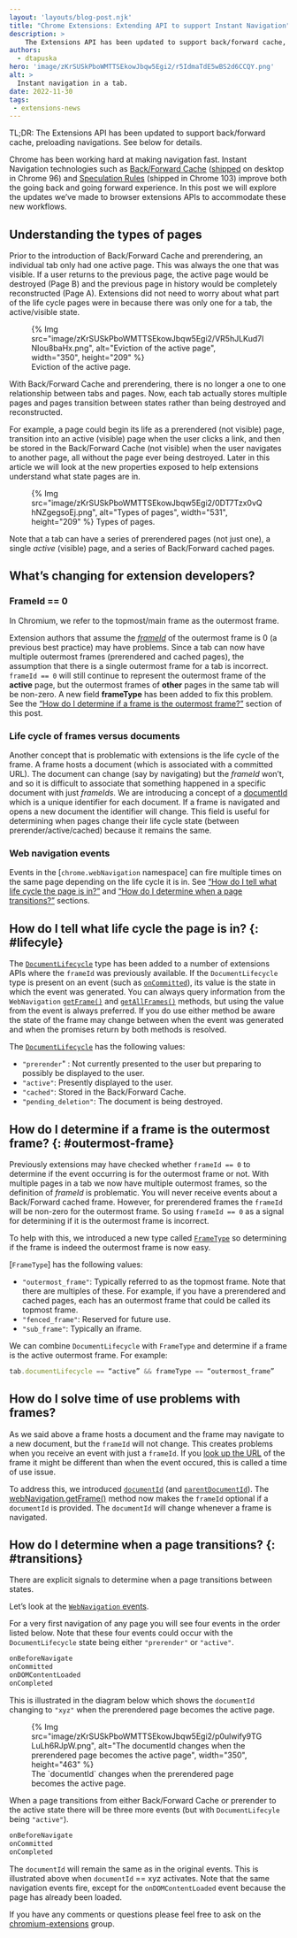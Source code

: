 ```yaml
---
layout: 'layouts/blog-post.njk'
title: "Chrome Extensions: Extending API to support Instant Navigation"
description: >
    The Extensions API has been updated to support back/forward cache, preloading navigations.
authors:
  - dtapuska
hero: 'image/zKrSUSkPboWMTTSEkowJbqw5Egi2/r5IdmaTdE5wBS2d6CCQY.png'
alt: >
  Instant navigation in a tab.
date: 2022-11-30
tags:
 - extensions-news
---
```


TL;DR: The Extensions API has been updated to support back/forward cache,
preloading navigations. See below for details.

Chrome has been working hard at making navigation fast. Instant Navigation
technologies such as [Back/Forward Cache](https://web.dev/bfcache/)
([shipped](https://chromestatus.com/feature/6279906713403392) on desktop in
Chrome 96) and [Speculation Rules](https://chromestatus.com/feature/5740655424831488)
(shipped in Chrome 103) improve both the going back and going forward
experience. In this post we will explore the updates we’ve made to browser
extensions APIs to accommodate these new workflows.

## Understanding the types of pages

Prior to the introduction of Back/Forward Cache and prerendering, an individual
tab only had one active page. This was always the one that was visible. If a
user returns to the previous page, the active page would be destroyed (Page B)
and the previous page in history would be completely reconstructed (Page A).
Extensions did not need to worry about what part of the life cycle pages were
in because there was only one for a tab, the active/visible state.

<figure>
  {% Img src="image/zKrSUSkPboWMTTSEkowJbqw5Egi2/VR5hJLKud7lNIou8baHx.png", alt="Eviction of the active page", width="350", height="209" %}
  <figcaption>Eviction of the active page.</figcatpion>
</figure>

With Back/Forward Cache and prerendering, there is no longer a one to one
relationship between tabs and pages. Now, each tab actually stores multiple
pages and pages transition between states rather than being destroyed and
reconstructed.

For example, a page could begin its life as a prerendered (not visible) page,
transition into an active (visible) page when the user clicks a link, and then
be stored in the Back/Forward Cache (not visible) when the user navigates to
another page, all without the page ever being destroyed. Later in this article
we will look at the new properties exposed to help extensions understand what
state pages are in.

<figure>
  {% Img src="image/zKrSUSkPboWMTTSEkowJbqw5Egi2/0DT7Tzx0vQhNZgegsoEj.png", alt="Types of pages", width="531", height="209" %}
  <figcatpion>Types of pages.</figcaption>
</figure>

Note that a tab can have a series of prerendered pages (not just one), a single
*active* (visible) page, and a series of Back/Forward cached pages.

## What’s changing for extension developers?
### FrameId == 0
In Chromium, we refer to the topmost/main frame as the outermost frame.

Extension authors that assume the [*frameId*](/docs/extensions/reference/webNavigation/#a-note-about-frame-ids:~:text=onErrorOccurred%20event%20fired.-,frameId,-number)
of the outermost frame is 0 (a previous best practice) may have problems.
Since a tab can now have multiple outermost frames (prerendered and cached
pages), the assumption that there is a single outermost
frame for a tab is incorrect. `frameId == 0` will still continue to represent
the outermost frame of the **active** page, but the outermost frames of
**other** pages in the same tab will be non-zero. A new field **frameType** has
been added to fix this problem. See the [“How do I determine if a frame is the outermost frame?”](#outermost-frame)
section of this post.

### Life cycle of frames versus documents

Another concept that is problematic with extensions is the life cycle of the
frame. A frame hosts a document (which is associated with a committed URL).
The document can change (say by navigating) but the *frameId* won’t, and so it
is difficult to associate that something happened in a specific document with
just *frameIds*. We are introducing a concept of a [documentId](/docs/extensions/reference/webNavigation/#method-getFrame:~:text=retrieve%20information%20about.-,documentId,-string%C2%A0optional)
which is a unique identifier for each document. If a frame is navigated and
opens a new document the identifier will change. This field is useful for
determining when pages change their life cycle state (between
prerender/active/cached) because it remains the same.

### Web navigation events

Events in the [`chrome.webNavigation` namespace] can fire multiple times on the
same page depending on the life cycle it is in. See
[“How do I tell what life cycle the page is in?”](#lifecyle)
and [“How do I determine when a page transitions?”](#transitions) sections.

## How do I tell what life cycle the page is in? {: #lifecyle}

The [`DocumentLifecycle`](/docs/extensions/reference/extensionTypes/#type-DocumentLifecycle)
type has been added to a number of extensions APIs where the `frameId` was
previously available. If the `DocumentLifecycle` type is present on an event
(such as [`onCommitted`](/docs/extensions/reference/webNavigation/#event-onCommitted)),
its value is the state in which the event was generated. You can always query
information from the `WebNavigation` [`getFrame()`](/docs/extensions/reference/webNavigation/#method-getFrame)
and [`getAllFrames()`](/docs/extensions/reference/webNavigation/#method-getAllFrames)
methods, but using the value from the event is always preferred. If you do use
either method be aware the state of the frame may change between when the event
was generated and when the promises return by both methods is resolved.

The [`DocumentLifecycle`](/docs/extensions/reference/extensionTypes/#type-DocumentLifecycle)
has the following values:

- `"prerender`" : Not currently presented to the user but preparing to possibly be displayed to the user.
- `"active"`: Presently displayed to the user.
- `"cached"`: Stored in the Back/Forward Cache.
- `"pending_deletion"`:  The document is being destroyed.

## How do I determine if a frame is the outermost frame? {: #outermost-frame}

Previously extensions may have checked whether `frameId == 0` to determine
if the event occurring is for the outermost frame or not. With multiple pages
in a tab we now have multiple outermost frames, so the definition of *frameId*
is problematic. You will never receive events about a Back/Forward cached
frame. However, for prerendered frames the `frameId` will be
non-zero for the outermost frame. So using `frameId == 0` as a signal for
determining if it is the outermost frame is incorrect.

To help with this, we introduced a new type called [`FrameType`](/docs/extensions/reference/extensionTypes/#type-FrameType)
so determining if the frame is indeed the outermost frame is now easy.

[`FrameType`] has the following values:

- `"outermost_frame"`: Typically referred to as the topmost frame. Note that
there are multiples of these. For example, if you have a prerendered and cached
pages, each has an outermost frame that could be called its topmost frame.
- `"fenced_frame"`: Reserved for future use.
- `"sub_frame"`: Typically an iframe.


We can combine `DocumentLifecycle` with `FrameType` and determine if a frame is
the active outermost frame. For example:
```js
tab.documentLifecycle == “active” && frameType == “outermost_frame”
```

## How do I solve time of use problems with frames?

As we said above a frame hosts a document and the frame may navigate to a new
document, but the `frameId` will not change. This creates problems when you
receive an event with just a `frameId`. If you [look up the URL](/docs/extensions/reference/webNavigation/#method-getFrame)
of the frame it might be different than when the event occured, this is called
a time of use issue.

To address this, we introduced [`documentId`](/docs/extensions/reference/webNavigation/#method-getFrame:~:text=retrieve%20information%20about.-,documentId,-string%C2%A0optional)
(and [`parentDocumentId`](/docs/extensions/reference/webNavigation/#method-getFrame:~:text=parentDocumentId)).
The [webNavigation.getFrame()](/docs/extensions/reference/webNavigation/#method-getFrame)
method now makes the `frameId` optional if a `documentId` is provided. The
`documentId` will change whenever a frame is navigated.

## How do I determine when a page transitions? {: #transitions}

There are explicit signals to determine when a page transitions between states.

Let’s look at the [`WebNavigation` events](/docs/extensions/reference/webNavigation/#event).

For a very first navigation of any page you will see four events in the order
listed below. Note that these four events could occur with the
`DocumentLifecycle` state being either `"prerender"` or `"active"`.

```js
onBeforeNavigate
onCommitted
onDOMContentLoaded
onCompleted
```

This is illustrated in the diagram below which shows the `documentId` changing
to `"xyz"` when the prerendered page becomes the active page.

<figure>
  {% Img src="image/zKrSUSkPboWMTTSEkowJbqw5Egi2/p0ulwify9TGLuLh6RJpW.png", alt="The documentId changes when the prerendered page becomes the active page", width="350", height="463" %}
  <figcaption>The `documentId` changes when the prerendered page becomes the
  active page.</figcaption>
</figure>

When a page transitions from either Back/Forward Cache or prerender to the
active state there will be three more events (but with `DocumentLifecyle`
being `"active"`).

```js
onBeforeNavigate
onCommitted
onCompleted
```

The `documentId` will remain the same as in the original events. This is
illustrated above when `documentId` == xyz activates. Note that the
same navigation events fire, except for the `onDOMContentLoaded`
event because the page has already been loaded.

If you have any comments or questions please feel free to ask on the
[chromium-extensions](https://groups.google.com/u/1/a/chromium.org/g/chromium-extensions)
group.
